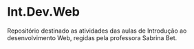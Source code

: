 # Int.Dev.Web
Repositório destinado as atividades das aulas de Introdução ao desenvolvimento Web, regidas pela professora Sabrina Bet. 
